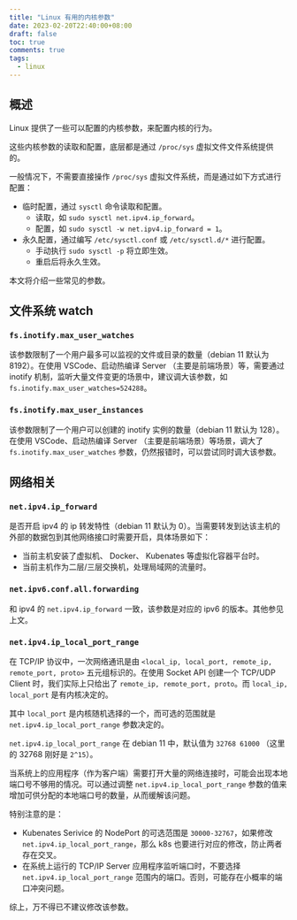 ```yaml
---
title: "Linux 有用的内核参数"
date: 2023-02-20T22:40:00+08:00
draft: false
toc: true
comments: true
tags:
  - linux
---
```


## 概述

Linux 提供了一些可以配置的内核参数，来配置内核的行为。

这些内核参数的读取和配置，底层都是通过 `/proc/sys` 虚拟文件文件系统提供的。

一般情况下，不需要直接操作 `/proc/sys` 虚拟文件系统，而是通过如下方式进行配置：

* 临时配置，通过 `sysctl` 命令读取和配置。
    * 读取，如 `sudo sysctl net.ipv4.ip_forward`。
    * 配置，如 `sudo sysctl -w net.ipv4.ip_forward = 1`。
* 永久配置，通过编写 `/etc/sysctl.conf` 或 `/etc/sysctl.d/*` 进行配置。
    * 手动执行 `sudo sysctl -p` 将立即生效。
    * 重启后将永久生效。

本文将介绍一些常见的参数。

## 文件系统 watch

### `fs.inotify.max_user_watches`

该参数限制了一个用户最多可以监视的文件或目录的数量（debian 11 默认为 8192）。在使用 VSCode、启动热编译 Server （主要是前端场景）等，需要通过 inotify 机制，监听大量文件变更的场景中，建议调大该参数，如 `fs.inotify.max_user_watches=524288`。

### `fs.inotify.max_user_instances`

该参数限制了一个用户可以创建的 inotify 实例的数量（debian 11 默认为 128）。在使用 VSCode、启动热编译 Server （主要是前端场景）等场景，调大了 `fs.inotify.max_user_watches` 参数，仍然报错时，可以尝试同时调大该参数。

## 网络相关

### `net.ipv4.ip_forward`

是否开启 ipv4 的 ip 转发特性（debian 11 默认为 0）。当需要转发到达该主机的外部的数据包到其他网络接口时需要开启，具体场景如下：

* 当前主机安装了虚拟机、 Docker、 Kubenates 等虚拟化容器平台时。
* 当前主机作为二层/三层交换机，处理局域网的流量时。

### `net.ipv6.conf.all.forwarding`

和 ipv4 的 `net.ipv4.ip_forward` 一致，该参数是对应的 ipv6 的版本。其他参见上文。

### `net.ipv4.ip_local_port_range`

在 TCP/IP 协议中，一次网络通讯是由 `<local_ip, local_port, remote_ip, remote_port, proto>` 五元组标识的。在使用 Socket API 创建一个 TCP/UDP Client 时，我们实际上只给出了 `remote_ip, remote_port, proto`。而 `local_ip, local_port` 是有内核决定的。

其中 `local_port` 是内核随机选择的一个，而可选的范围就是 `net.ipv4.ip_local_port_range` 参数决定的。

`net.ipv4.ip_local_port_range` 在 debian 11 中，默认值为 `32768 61000` （这里的 32768 刚好是 `2^15`）。

当系统上的应用程序（作为客户端）需要打开大量的网络连接时，可能会出现本地端口号不够用的情况。可以通过调整 `net.ipv4.ip_local_port_range` 参数的值来增加可供分配的本地端口号的数量，从而缓解该问题。

特别注意的是：

* Kubenates Serivice 的 NodePort 的可选范围是 `30000-32767`，如果修改 `net.ipv4.ip_local_port_range`，那么 k8s 也要进行对应的修改，防止两者存在交叉。
* 在系统上运行的 TCP/IP Server 应用程序监听端口时，不要选择 `net.ipv4.ip_local_port_range` 范围内的端口。否则，可能存在小概率的端口冲突问题。

综上，万不得已不建议修改该参数。
